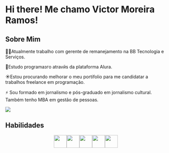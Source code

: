 <h1>Hi there!  Me chamo Victor Moreira Ramos!</h1>

<h2>Sobre Mim</h2>

<p>👨‍🏭Atualmente trabalho com gerente de remanejamento na BB Tecnologia e Serviços.</p>
<p>📘Estudo programaзгo atravйs da plataforma Alura.</p>
<p>☀Estou procurando melhorar o meu portifolio para me candidatar a trabalhos freelance em programação.</p>

<p>⚡ Sou formado em jornalismo e pós-graduado em jornalismo cultural. Também tenho MBA em gestão de pessoas.</p>

<img loading = "lazy" src ="https://user-images.githubusercontent.com/74038190/225813708-98b745f2-7d22-48cf-9150-083f1b00d6c9.gif">



<h2>Habilidades</h2>
<div align="center">
 <img loading ="lazy" src ="https://cdn.jsdelivr.net/gh/devicons/devicon/icons/html5/html5-original.svg" width ="40" height ="40"/><img loading="lazy" src="https://cdn.jsdelivr.net/gh/devicons/devicon/icons/css3/css3-original.svg" width ="40" height ="40"/><img loading ="lazy" src="https://cdn.jsdelivr.net/gh/devicons/devicon/icons/javascript/javascript-original.svg" width ="40" height ="40"/><img loading ="lazy" src="https://cdn.jsdelivr.net/gh/devicons/devicon/icons/git/git-original.svg" width ="40" height ="40"/><img loading = "lazy" src="https://cdn.jsdelivr.net/gh/devicons/devicon/icons/github/github-original.svg" width ="40" height ="40" />
</div>          
